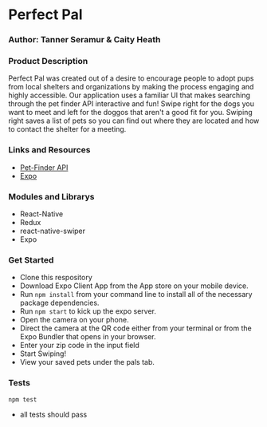 # Perfect Pal
### Author: Tanner Seramur & Caity Heath


### Product Description
Perfect Pal was created out of a desire to encourage people to adopt pups from local shelters and organizations by making the process engaging and highly accessible. Our application uses a familiar UI that makes searching through the pet finder API interactive and fun! Swipe right for the dogs you want to meet and left for the doggos that aren't a good fit for you. Swiping right saves a list of pets so you can find out where they are located and how to contact the shelter for a meeting. 

### Links and Resources
* [Pet-Finder API](https://www.petfinder.com/developers/api-docs)
* [Expo](https://expo.io/)

### Modules and Librarys
* React-Native
* Redux
* react-native-swiper
* Expo


### Get Started
* Clone this respository 
* Download Expo Client App from the App store on your mobile device. 
* Run `npm install` from your command line to install all of the necessary package dependencies. 
* Run `npm start` to kick up the expo server.
* Open the camera on your phone.
* Direct the camera at the QR code either from your terminal or from the Expo Bundler that opens in your browser. 
* Enter your zip code in the input field
* Start Swiping!
* View your saved pets under the pals tab. 

### Tests
`npm test`
* all tests should pass



